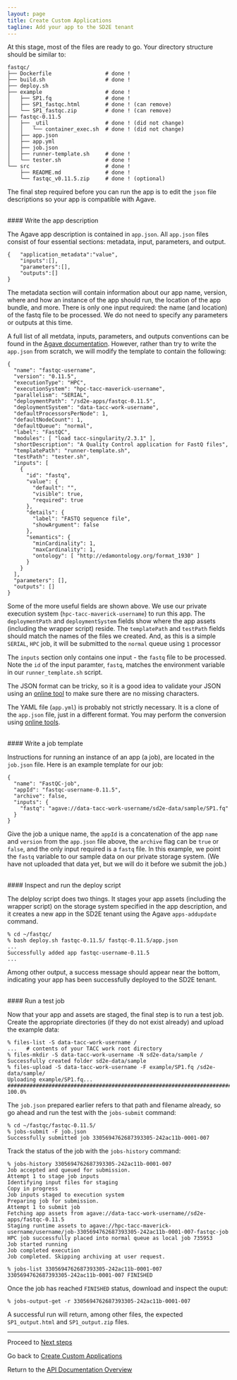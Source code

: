 ```yaml
---
layout: page
title: Create Custom Applications
tagline: Add your app to the SD2E tenant
---
```


At this stage, most of the files are ready to go. Your directory structure
should be similar to:
```
fastqc/
├── Dockerfile                 # done !
├── build.sh                   # done !
├── deploy.sh
├── example                    # done !
│   ├── SP1.fq                 # done !
│   ├── SP1_fastqc.html        # done ! (can remove)
│   └── SP1_fastqc.zip         # done ! (can remove)
├── fastqc-0.11.5
│   ├── _util                  # done ! (did not change)
│   │   └── container_exec.sh  # done ! (did not change)
│   ├── app.json
│   ├── app.yml
│   ├── job.json
│   ├── runner-template.sh     # done !
│   └── tester.sh              # done !
└── src                        # done !
    ├── README.md              # done !
    └── fastqc_v0.11.5.zip     # done ! (optional)
```
The final step required before you can run the app is to edit the `json` file
descriptions so your app is compatible with Agave.

<br>
#### Write the app description

The Agave app description is contained in `app.json`. All `app.json` files
consist of four essential sections: metadata, input, parameters, and output.
```
{	"application_metadata":"value",
	"inputs":[],
	"parameters":[],
	"outputs":[]
}
```

The metadata section will contain information about our app name, version, where
and how an instance of the app should run, the location of the app bundle, and
more. There is only one input required: the name (and location) of the fastq file
to be processed. We do not need to specify any parameters or outputs at this time.

A full list of all metdata, inputs, parameters, and outputs conventions can be
found in the [Agave documentation](http://developer.agaveapi.co/#apps). However,
rather than try to write the `app.json` from scratch, we will modify the template
to contain the following:
```
{
  "name": "fastqc-username",
  "version": "0.11.5",
  "executionType": "HPC",
  "executionSystem": "hpc-tacc-maverick-username",
  "parallelism": "SERIAL",
  "deploymentPath": "/sd2e-apps/fastqc-0.11.5",
  "deploymentSystem": "data-tacc-work-username",
  "defaultProcessorsPerNode": 1,
  "defaultNodeCount": 1,
  "defaultQueue": "normal",
  "label": "FastQC",
  "modules": [ "load tacc-singularity/2.3.1" ],
  "shortDescription": "A Quality Control application for FastQ files",
  "templatePath": "runner-template.sh",
  "testPath": "tester.sh",
  "inputs": [
    {
      "id": "fastq",
      "value": {
        "default": "",
        "visible": true,
        "required": true
      },
      "details": {
        "label": "FASTQ sequence file",
        "showArgument": false
      },
      "semantics": {
        "minCardinality": 1,
        "maxCardinality": 1,
        "ontology": [ "http://edamontology.org/format_1930" ]
      }
    }
  ],
  "parameters": [],
  "outputs": []
}
```

Some of the more useful fields are shown above. We use our private execution
system (`hpc-tacc-maverick-username`) to run this app. The `deploymentPath` and
`deploymentSystem` fields show where the app assets (including the wrapper 
script) reside. The `templatePath` and `testPath` fields should match the names
of the files we created. And, as this is a simple `SERIAL`, `HPC` job, it will
be submitted to the `normal` queue using `1` processor

The `inputs` section only contains one input - the `fastq` file to be processed.
Note the `id` of the input paramter, `fastq`, matches the environment variable
in our `runner_template.sh` script. 

The JSON format can be tricky, so it is a good idea to validate your JSON using
an [online tool](https://jsonlint.com/) to make sure there are no missing 
characters.

The YAML file (`app.yml`) is probably not strictly necessary. It is a clone of
the `app.json` file, just in a different format. You may perform the
conversion using [online tools](https://www.json2yaml.com/).


<br>
#### Write a job template

Instructions for running an instance of an app (a job), are located in the 
`job.json` file. Here is an example template for our job:
```
{
  "name": "FastQC-job",
  "appId": "fastqc-username-0.11.5",
  "archive": false,
  "inputs": {
    "fastq": "agave://data-tacc-work-username/sd2e-data/sample/SP1.fq"
  }
}
```

Give the job a unique name, the `appId` is a concatenation of the app `name` and
`version` from the `app.json` file above, the `archive` flag can be `true` or
`false`, and the only input required is a `fastq` file. In this example, we point
the `fastq` variable to our sample data on our private storage system. (We have 
not uploaded that data yet, but we will do it before we submit the job.)


<br>
#### Inspect and run the deploy script

The delploy script does two things. It stages your app assets (including the 
wrapper script) on the storage system specified in the app description, and it
creates a new app in the SD2E tenant using the Agave `apps-addupdate` command.
```
% cd ~/fastqc/
% bash deploy.sh fastqc-0.11.5/ fastqc-0.11.5/app.json
...
Successfully added app fastqc-username-0.11.5
...
```

Among other output, a success message should appear near the bottom, indicating
your app has been successfully deployed to the SD2E tenant.


<br>
#### Run a test job

Now that your app and assets are staged, the final step is to run a test job.
Create the appropriate directories (if they do not exist already) and upload
the example data:
```
% files-list -S data-tacc-work-username /
...   # contents of your TACC work root directory
% files-mkdir -S data-tacc-work-username -N sd2e-data/sample /
Successfully created folder sd2e-data/sample
% files-upload -S data-tacc-work-username -F example/SP1.fq /sd2e-data/sample/ 
Uploading example/SP1.fq...
######################################################################## 100.0%
```

The `job.json` prepared earlier refers to that path and filename already, so go
ahead and run the test with the `jobs-submit` command:
```
% cd ~/fastqc/fastqc-0.11.5/
% jobs-submit -F job.json
Successfully submitted job 3305694762687393305-242ac11b-0001-007
```

Track the status of the job with the `jobs-history` command:
```
% jobs-history 3305694762687393305-242ac11b-0001-007
Job accepted and queued for submission.
Attempt 1 to stage job inputs
Identifying input files for staging
Copy in progress
Job inputs staged to execution system
Preparing job for submission.
Attempt 1 to submit job
Fetching app assets from agave://data-tacc-work-username//sd2e-apps/fastqc-0.11.5
Staging runtime assets to agave://hpc-tacc-maverick-username/username/job-3305694762687393305-242ac11b-0001-007-fastqc-job
HPC job successfully placed into normal queue as local job 735953
Job started running
Job completed execution
Job completed. Skipping archiving at user request.

% jobs-list 3305694762687393305-242ac11b-0001-007
3305694762687393305-242ac11b-0001-007 FINISHED
```

Once the job has reached `FINISHED` status, download and inspect the ouput:
```
% jobs-output-get -r 3305694762687393305-242ac11b-0001-007
```

A successful run will return, among other files, the expected `SP1_output.html`
and `SP1_output.zip` files.

---
Proceed to [Next steps](create_application_05.md)

Go back to [Create Custom Applications](create_application.md)

Return to the [API Documentation Overview](../index.md)
